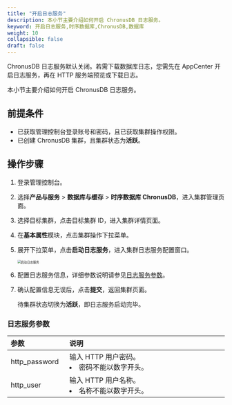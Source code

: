 ```yaml
---
title: "开启日志服务"
description: 本小节主要介绍如何开启 ChronusDB 日志服务。 
keyword: 开启日志服务,时序数据库,ChronusDB,数据库 
weight: 10
collapsible: false
draft: false
---
```




ChronusDB 日志服务默认关闭。若需下载数据库日志，您需先在 AppCenter 开启日志服务，再在 HTTP 服务端预览或下载日志。

本小节主要介绍如何开启 ChronusDB 日志服务。

## 前提条件

- 已获取管理控制台登录账号和密码，且已获取集群操作权限。
- 已创建 ChronusDB 集群，且集群状态为**活跃**。

## 操作步骤

1. 登录管理控制台。
2. 选择**产品与服务** > **数据库与缓存** > **时序数据库 ChronusDB**，进入集群管理页面。
3. 选择目标集群，点击目标集群 ID，进入集群详情页面。
4. 在**基本属性**模块，点击集群操作下拉菜单。
5. 展开下拉菜单，点击**启动日志服务**，进入集群日志服务配置窗口。

   <img src="../../../_images/enable_log_server.png" alt="启动日志服务" style="zoom:50%;" />

6. 配置日志服务信息，详细参数说明请参见[日志服务参数](#日志服务端参数)。

7. 确认配置信息无误后，点击**提交**，返回集群页面。

   待集群状态切换为**活跃**，即日志服务启动完毕。

### 日志服务参数

|  <span style="display:inline-block;width:120px">参数</span> | <span style="display:inline-block;width:480px">说明</span>  |
|:--- |:--- |
| http_password |  输入 HTTP 用户密码。<li>密码不能以数字开头。 |
| http_user  |输入 HTTP 用户名称。<li>名称不能以数字开头。|
